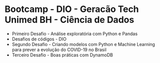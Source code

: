 # Bootcamp - DIO - Geracão Tech Unimed BH - Ciência de Dados

* Primeiro Desafio - Análise exploratória com Python e Pandas
* Desafios de códigos - DIO
* Segundo Desafio - Criando modelos com Python e Machine Learning para prever a evolução do COVID-19 no Brasil
* Terceiro Desafio - Boas práticas com DynamoDB
